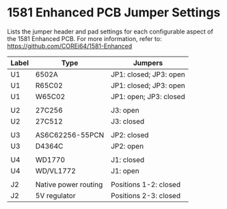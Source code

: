 # 1581 Enhanced PCB Jumper Settings
Lists the jumper header and pad settings for each configurable aspect of the 1581 Enhanced PCB.  For more information, refer to: https://github.com/COREi64/1581-Enhanced

| Label | Type                 | Jumpers                |
| ----- | -------------------- | ---------------------- |
| U1    | 6502A                | JP1: closed; JP3: open |
| U1    | R65C02               | JP1: closed; JP3: open |
| U1    | W65C02               | JP1: open; JP3: closed |
|       |                      |                        |
| U2    | 27C256               | J3: open               |
| U2    | 27C512               | J3: closed             |
|       |                      |                        |
| U3    | AS6C62256-55PCN      | JP2: closed            |
| U3    | D4364C               | JP2: open              |
|       |                      |                        |
| U4    | WD1770               | J1: closed             |
| U4    | WD/VL1772            | J1: open               |
|       |                      |                        |
| J2    | Native power routing | Positions 1-2: closed  |
| J2    | 5V regulator         | Positions 2-3: closed  |
